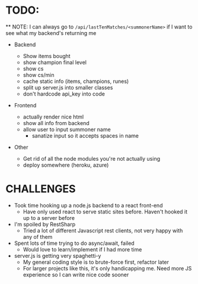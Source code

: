 # TODO:

** NOTE: I can always go to `/api/lastTenMatches/<summonerName>` if I want to see what my backend's returning me

* Backend
  * Show items bought
  * show champion final level
  * show cs
  * show cs/min
  * cache static info (items, champions, runes)
  * split up server.js into smaller classes
  * don't hardcode api_key into code

* Frontend
  * actually render nice html
  * show all info from backend
  * allow user to input summoner name
    * sanatize input so it accepts spaces in name

* Other
  * Get rid of all the node modules you're not actually using
  * deploy somewhere (heroku, azure)


# CHALLENGES

* Took time hooking up a node.js backend to a react front-end
  * Have only used react to serve static sites before. Haven't hooked it up to a server before
* I'm spoiled by RestSharp
  * Tried a lot of different Javascript rest clients, not very happy with any of them
* Spent lots of time trying to do async/await, failed
  * Would love to learn/implement if I had more time
* server.js is getting very spaghetti-y
  * My general coding style is to brute-force first, refactor later
  * For larger projects like this, it's only handicapping me. Need more JS experience so I can write nice code sooner